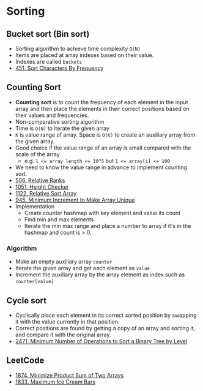 # Sorting

## Bucket sort (Bin sort)

- Sorting algorithm to achieve time complexity `O(N)`
- Items are placed at array indexes based on their value.
- Indexes are called `buckets`
- [451. Sort Characters By Frequency](https://leetcode.com/problems/sort-characters-by-frequency/)

## Counting Sort

- **Counting sort** is to count the frequency of each element in the input array and then place the elements in their 
correct positions based on their values and frequencies.
- Non-comparative sorting algorithm
- Time is `O(N)` to iterate the given array
- `K` is value range of array. Space is `O(K)` to create an auxiliary array from the given array.
- Good choice if the value range of an array is small compared with the scale of the array
  - e.g. `1 <= array length <= 10^5` but `1 <= array[i] <= 100`
- We need to know the value range in advance to implement counting sort.
- [506. Relative Ranks](https://leetcode.com/problems/relative-ranks/description)
- [1051. Height Checker](https://leetcode.com/problems/height-checker/description)
- [1122. Relative Sort Array](https://leetcode.com/problems/relative-sort-array/description)
- [945. Minimum Increment to Make Array Unique](https://leetcode.com/problems/minimum-increment-to-make-array-unique/description)
- Implementation
  - Create counter hashmap with key element and value its count
  - Find min and max elements
  - Iterate the min max range and place a number to array if it's in the hashmap and count is > 0.

### Algorithm

- Make an empty auxiliary array `counter`
- Iterate the given array and get each element as `value`
- Increment the auxiliary array by the array element as index such as `counter[value]`

## Cycle sort

- Cyclically place each element in its correct sorted position by swapping it with the value currently in that position.
- Correct positions are found by getting a copy of an array and sorting it, and compare it with the original array.
- [2471. Minimum Number of Operations to Sort a Binary Tree by Level](https://leetcode.com/problems/minimum-number-of-operations-to-sort-a-binary-tree-by-level/description/)

## LeetCode

- [1874. Minimize Product Sum of Two Arrays](https://leetcode.com/problems/minimize-product-sum-of-two-arrays/)
- [1833. Maximum Ice Cream Bars](https://leetcode.com/problems/maximum-ice-cream-bars/description/)